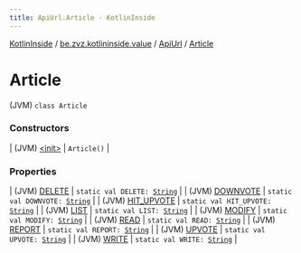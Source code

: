 ```yaml
---
title: ApiUrl.Article - KotlinInside
---
```


[KotlinInside](../../../index.html) / [be.zvz.kotlininside.value](../../index.html) / [ApiUrl](../index.html) / [Article](./index.html)

# Article

(JVM) `class Article`

### Constructors

| (JVM) [&lt;init&gt;](-init-.html) | `Article()` |

### Properties

| (JVM) [DELETE](-d-e-l-e-t-e.html) | `static val DELETE: `[`String`](https://kotlinlang.org/api/latest/jvm/stdlib/kotlin/-string/index.html) |
| (JVM) [DOWNVOTE](-d-o-w-n-v-o-t-e.html) | `static val DOWNVOTE: `[`String`](https://kotlinlang.org/api/latest/jvm/stdlib/kotlin/-string/index.html) |
| (JVM) [HIT_UPVOTE](-h-i-t_-u-p-v-o-t-e.html) | `static val HIT_UPVOTE: `[`String`](https://kotlinlang.org/api/latest/jvm/stdlib/kotlin/-string/index.html) |
| (JVM) [LIST](-l-i-s-t.html) | `static val LIST: `[`String`](https://kotlinlang.org/api/latest/jvm/stdlib/kotlin/-string/index.html) |
| (JVM) [MODIFY](-m-o-d-i-f-y.html) | `static val MODIFY: `[`String`](https://kotlinlang.org/api/latest/jvm/stdlib/kotlin/-string/index.html) |
| (JVM) [READ](-r-e-a-d.html) | `static val READ: `[`String`](https://kotlinlang.org/api/latest/jvm/stdlib/kotlin/-string/index.html) |
| (JVM) [REPORT](-r-e-p-o-r-t.html) | `static val REPORT: `[`String`](https://kotlinlang.org/api/latest/jvm/stdlib/kotlin/-string/index.html) |
| (JVM) [UPVOTE](-u-p-v-o-t-e.html) | `static val UPVOTE: `[`String`](https://kotlinlang.org/api/latest/jvm/stdlib/kotlin/-string/index.html) |
| (JVM) [WRITE](-w-r-i-t-e.html) | `static val WRITE: `[`String`](https://kotlinlang.org/api/latest/jvm/stdlib/kotlin/-string/index.html) |

